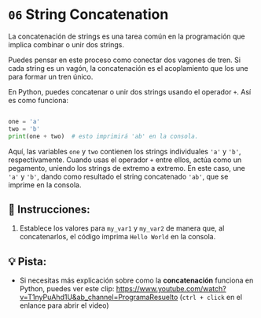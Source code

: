 # `06` String Concatenation

La concatenación de strings es una tarea común en la programación que implica combinar o unir dos strings.

Puedes pensar en este proceso como conectar dos vagones de tren. Si cada string es un vagón, la concatenación es el acoplamiento que los une para formar un tren único.

En Python, puedes concatenar o unir dos strings usando el operador `+`. Así es como funciona:

```py

one = 'a'
two = 'b'
print(one + two)  # esto imprimirá 'ab' en la consola.
```

Aquí, las variables `one` y `two` contienen los strings individuales `'a'` y `'b'`, respectivamente. Cuando usas el operador `+` entre ellos, actúa como un pegamento, uniendo los strings de extremo a extremo. En este caso, une `'a'` y `'b'`, dando como resultado el string concatenado `'ab'`, que se imprime en la consola.

## 📝 Instrucciones: 
1. Establece los valores para `my_var1` y `my_var2` de manera que, al concatenarlos, el código imprima `Hello World` en la consola.


## 💡 Pista:
+ Si necesitas más explicación sobre como la **concatenación** funciona en Python, puedes ver este clip: https://www.youtube.com/watch?v=T1nyPuAhd1U&ab_channel=ProgramaResuelto (`ctrl + click` en el enlance para abrir el video)
